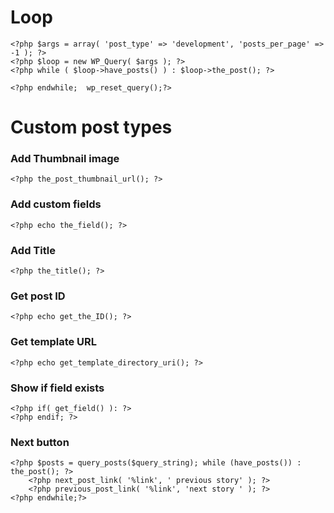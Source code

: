 # Loop

```
<?php $args = array( 'post_type' => 'development', 'posts_per_page' => -1 ); ?>
<?php $loop = new WP_Query( $args ); ?>
<?php while ( $loop->have_posts() ) : $loop->the_post(); ?>

<?php endwhile;  wp_reset_query();?>
```


# Custom post types

### Add Thumbnail image

`<?php the_post_thumbnail_url(); ?>`

### Add custom fields

`<?php echo the_field(); ?>`

### Add Title
`<?php the_title(); ?>`

### Get post ID
`<?php echo get_the_ID(); ?>`

### Get template URL
`<?php echo get_template_directory_uri(); ?>`

### Show if field exists
```
<?php if( get_field() ): ?>
<?php endif; ?>
```

### Next button
```
<?php $posts = query_posts($query_string); while (have_posts()) : the_post(); ?>
    <?php next_post_link( '%link', ' previous story' ); ?>
    <?php previous_post_link( '%link', 'next story ' ); ?>
<?php endwhile;?>
```
